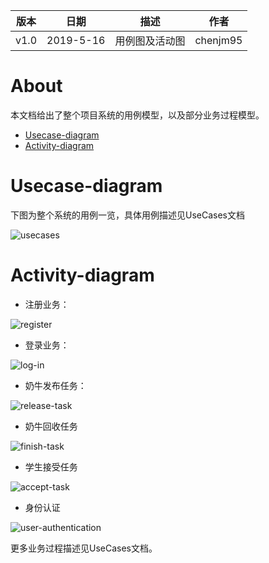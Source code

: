 | 版本 | 日期      | 描述 | 作者   |
| ---- | --------- | ---- | ------ |
| v1.0 | 2019-5-16 | 用例图及活动图 | chenjm95 |

# About
本文档给出了整个项目系统的用例模型，以及部分业务过程模型。
* <a href="#Usecase-diagram">Usecase-diagram</a>
* <a href="#Activity-diagram">Activity-diagram</a>


# Usecase-diagram
下图为整个系统的用例一览，具体用例描述见UseCases文档

![usecases](imgs/usecases.png)

# Activity-diagram

* 注册业务：

![register](imgs/register.PNG)

* 登录业务：

![log-in](imgs/log-in.png)

* 奶牛发布任务：

![release-task](imgs/release-task.png)

* 奶牛回收任务

![finish-task](imgs/finish-task.PNG)

* 学生接受任务

![accept-task](imgs/accept-task.png)

* 身份认证

![user-authentication](imgs/user-authentication.png)

更多业务过程描述见UseCases文档。
